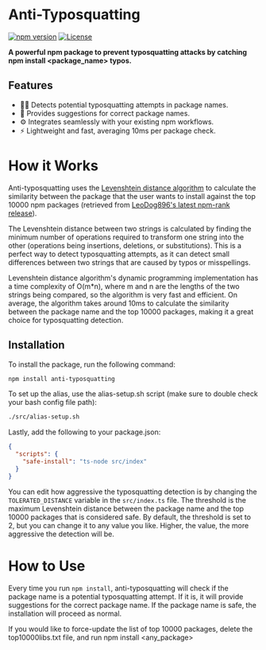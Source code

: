 # Anti-Typosquatting

[![npm version](https://img.shields.io/npm/v/anti-typosquatting.svg)](https://www.npmjs.com/package/anti-typosquatting)
[![License](https://img.shields.io/badge/license-MIT-blue.svg)](https://github.com/your-username/anti-typosquatting/blob/main/LICENSE)

**A powerful npm package to prevent typosquatting attacks by catching npm install <package_name> typos.**

## Features

- 🕵️‍♀️ Detects potential typosquatting attempts in package names.
- 🧪 Provides suggestions for correct package names.
- ⚙️ Integrates seamlessly with your existing npm workflows.
- ⚡️ Lightweight and fast, averaging 10ms per package check.

# How it Works
Anti-typosquatting uses the [Levenshtein distance algorithm](https://en.wikipedia.org/wiki/Levenshtein_distance) to calculate the similarity between the package that the user wants to install against the top 10000 npm packages (retrieved from [LeoDog896's latest npm-rank release](https://github.com/LeoDog896/npm-rank)).

The Levenshtein distance between two strings is calculated by finding the minimum number of operations required to transform one string into the other (operations being insertions, deletions, or substitutions). This is a perfect way to detect typosquatting attempts, as it can detect small differences between two strings that are caused by typos or misspellings.

Levenshtein distance algorithm's dynamic programming implementation has a time complexity of O(m*n), where m and n are the lengths of the two strings being compared, so the algorithm is very fast and efficient. On average, the algorithm takes around 10ms to calculate the similarity between the package name and the top 10000 packages, making it a great choice for typosquatting detection.

## Installation

To install the package, run the following command:

```bash
npm install anti-typosquatting
```

To set up the alias, use the alias-setup.sh script (make sure to double check your bash config file path):

```bash
./src/alias-setup.sh
```

Lastly, add the following to your package.json:

```json
{
  "scripts": {
    "safe-install": "ts-node src/index"
  }
}
```

You can edit how aggressive the typosquatting detection is by changing the `TOLERATED_DISTANCE` variable in the `src/index.ts` file. The threshold is the maximum Levenshtein distance between the package name and the top 10000 packages that is considered safe. By default, the threshold is set to 2, but you can change it to any value you like. Higher, the value, the more aggressive the detection will be.

# How to Use
Every time you run `npm install`, anti-typosquatting will check if the package name is a potential typosquatting attempt. If it is, it will provide suggestions for the correct package name. If the package name is safe, the installation will proceed as normal.

If you would like to force-update the list of top 10000 packages, delete the top10000libs.txt file, and run npm install <any_package>
